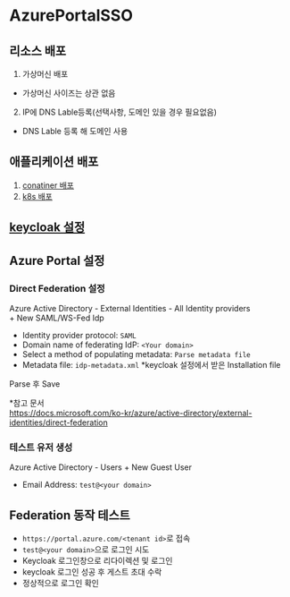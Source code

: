 # AzurePortalSSO
## 리소스 배포
1. 가상머신 배포
- 가상머신 사이즈는 상관 없음
2. IP에 DNS Lable등록(선택사항, 도메인 있을 경우 필요없음)
- DNS Lable 등록 해 도메인 사용
## 애플리케이션 배포
1. [conatiner 배포](./platform/container)
2. [k8s 배포](./platform/k8s)
## [keycloak 설정](./keycloak/)
## Azure Portal 설정
### Direct Federation 설정
Azure Active Directory - External Identities - All Identity providers  
\+ New SAML/WS-Fed Idp
- Identity provider protocol: `SAML`
- Domain name of federating IdP: `<Your domain>`
- Select a method of populating metadata: `Parse metadata file`
- Metadata file: `idp-metadata.xml` *keycloak 설정에서 받은 Installation file  

Parse 후 Save  

*참고 문서  
https://docs.microsoft.com/ko-kr/azure/active-directory/external-identities/direct-federation

### 테스트 유저 생성
Azure Active Directory - Users
\+ New Guest User

- Email Address: `test@<your domain>`

## Federation 동작 테스트

- `https://portal.azure.com/<tenant id>`로 접속  
- `test@<your domain>`으로 로그인 시도  
- Keycloak 로그인창으로 리다이렉션 및 로그인
- keycloak 로그인 성공 후 게스트 초대 수락
- 정상적으로 로그인 확인
